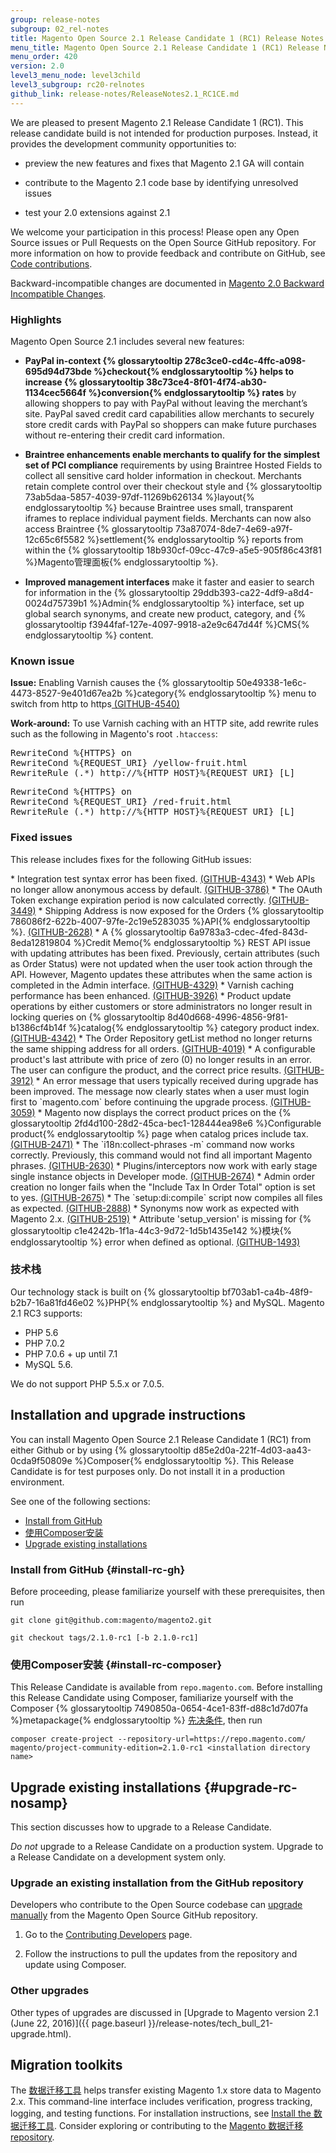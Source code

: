 ```yaml
---
group: release-notes
subgroup: 02_rel-notes
title: Magento Open Source 2.1 Release Candidate 1 (RC1) Release Notes
menu_title: Magento Open Source 2.1 Release Candidate 1 (RC1) Release Notes
menu_order: 420
version: 2.0
level3_menu_node: level3child
level3_subgroup: rc20-relnotes
github_link: release-notes/ReleaseNotes2.1_RC1CE.md
---
```


We are pleased to present Magento 2.1 Release Candidate 1 (RC1). This release candidate build is not intended for production purposes. Instead, it provides the development community opportunities to:

* preview the new features and fixes that Magento 2.1 GA will contain

* contribute to the Magento 2.1 code base by identifying unresolved issues

* test your 2.0 extensions against  2.1

We welcome your participation in this process!  Please open any Open Source issues or Pull Requests on the Open Source GitHub repository. For more information on how to provide feedback and contribute on GitHub, see <a href="{{ page.baseurl }}/contributor-guide/contributing.html" target="_blank">Code contributions</a>.

Backward-incompatible changes are documented in <a href="http://devdocs.magento.com/guides/v2.0/release-notes/changes_2.0.html" target="_blank">Magento 2.0 Backward Incompatible Changes</a>.


<h3>Highlights</h3>
Magento Open Source 2.1 includes several new features:


* **PayPal in-context {% glossarytooltip 278c3ce0-cd4c-4ffc-a098-695d94d73bde %}checkout{% endglossarytooltip %} helps to increase {% glossarytooltip 38c73ce4-8f01-4f74-ab30-1134cec5664f %}conversion{% endglossarytooltip %} rates** by allowing shoppers to pay with PayPal without leaving the merchant’s site. PayPal saved credit card capabilities allow merchants to securely store credit cards with PayPal so shoppers can make future purchases without re-entering their credit card information.

* **Braintree enhancements enable merchants to qualify for the simplest set of PCI compliance** requirements by using Braintree Hosted Fields to collect all sensitive card holder information in checkout. Merchants retain complete control over their checkout style and {% glossarytooltip 73ab5daa-5857-4039-97df-11269b626134 %}layout{% endglossarytooltip %} because Braintree uses small, transparent iframes to replace individual payment fields. Merchants can now also access Braintree {% glossarytooltip 73a87074-8de7-4e69-a97f-12c65c6f5582 %}settlement{% endglossarytooltip %} reports from within the {% glossarytooltip 18b930cf-09cc-47c9-a5e5-905f86c43f81 %}Magento管理面板{% endglossarytooltip %}.

* **Improved management interfaces** make it faster and easier to search for information in the {% glossarytooltip 29ddb393-ca22-4df9-a8d4-0024d75739b1 %}Admin{% endglossarytooltip %} interface, set up global search synonyms, and create new product, category, and {% glossarytooltip f3944faf-127e-4097-9918-a2e9c647d44f %}CMS{% endglossarytooltip %} content.


<h3>Known issue</h3>

<b>Issue:</b> Enabling Varnish causes the {% glossarytooltip 50e49338-1e6c-4473-8527-9e401d67ea2b %}category{% endglossarytooltip %} menu to switch from http to https<a href="https://github.com/magento/magento2/issues/4540" target="_blank"> (GITHUB-4540)</a>

<b>Work-around:</b> To use Varnish caching with an HTTP site, add rewrite rules such as the following in Magento's root `.htaccess`:

<pre>RewriteCond %{HTTPS} on
RewriteCond %{REQUEST_URI} /yellow-fruit.html
RewriteRule (.*) http://%{HTTP_HOST}%{REQUEST_URI} [L]</pre>

<pre>RewriteCond %{HTTPS} on
RewriteCond %{REQUEST_URI} /red-fruit.html
RewriteRule (.*) http://%{HTTP_HOST}%{REQUEST_URI} [L]</pre>


<h3>Fixed issues</h3>

This release includes fixes for the following GitHub issues:

<!--- 52414 --> * Integration test syntax error has been fixed. <a href="https://github.com/magento/magento2/issues/4343" target="_blank">(GITHUB-4343)</a>

<!--- 50611--> * Web APIs no longer allow anonymous access by default. <a href="https://github.com/magento/magento2/issues/3786" target="_blank">(GITHUB-3786)</a>

<!--- 51292 --> * The OAuth Token exchange expiration period is now calculated correctly. <a href="https://github.com/magento/magento2/issues/3449" target="_blank">(GITHUB-3449)</a>

<!--- 46720 --> * Shipping Address is now exposed for the Orders {% glossarytooltip 786086f2-622b-4007-97fe-2c19e5283035 %}API{% endglossarytooltip %}. <a href="https://github.com/magento/magento2/issues/2628" target="_blank">(GITHUB-2628)</a>


<!--- 52613 --> * A {% glossarytooltip 6a9783a3-cdec-4fed-843d-8eda12819804 %}Credit Memo{% endglossarytooltip %} REST API issue with updating attributes has been fixed. Previously, certain attributes (such as Order Status) were not updated when the user took action through the API. However, Magento updates these attributes when the same action is completed in the Admin interface. <a href="https://github.com/magento/magento2/issues/4329" target="_blank">(GITHUB-4329)</a>  

<!--- 52607 --> *  Varnish caching performance has been enhanced. <a href="https://github.com/magento/magento2/issues/3926" target="_blank">(GITHUB-3926)</a>

<!--- 52316 --> *  Product update operations by either customers or store administrators no longer result in locking queries on {% glossarytooltip 8d40d668-4996-4856-9f81-b1386cf4b14f %}catalog{% endglossarytooltip %} category product index. <a href="https://github.com/magento/magento2/issues/4342" target="_blank">(GITHUB-4342)</a>

<!--- 52079 --> * The Order Repository getList method no longer returns the same shipping address for all orders. <a href="https://github.com/magento/magento2/issues/4019" target="_blank">(GITHUB-4019)</a>

<!--- 51181 --> * A configurable product's last attribute with price of zero (0) no longer results in an error. The user can configure the product, and the correct price results. <a href="https://github.com/magento/magento2/issues/3912" target="_blank">(GITHUB-3912)</a>

<!--- 48175 --> * An error message that users typically received during upgrade has been improved. The message now clearly states when a user must login first to `magento.com` before continuing the upgrade process. <a href="https://github.com/magento/magento2/issues/3059" target="_blank">(GITHUB-3059)</a>

<!--- 47440 --> *  Magento now displays the correct product prices on the {% glossarytooltip 2fd4d100-28d2-45ca-bec1-128444ea98e6 %}Configurable product{% endglossarytooltip %} page when catalog prices include tax. <a href="https://github.com/magento/magento2/issues/2471" target="_blank">(GITHUB-2471)</a>

<!--- 47439 --> * The `i18n:collect-phrases -m` command now works correctly. Previously, this command would not find all important Magento phrases. <a href="https://github.com/magento/magento2/issues/2630" target="_blank">(GITHUB-2630)</a>

<!--- 47009 --> *  Plugins/interceptors now work with early stage single instance objects in Developer mode. <a href="https://github.com/magento/magento2/issues/2674" target="_blank">(GITHUB-2674)</a>

<!--- 46808 --> * Admin order creation no longer fails when the "Include Tax In Order Total" option is set to yes. <a href="https://github.com/magento/magento2/issues/2675" target="_blank">(GITHUB-2675)</a>

<!--- 47639 --> * The `setup:di:compile` script now compiles all files as expected. <a href="https://github.com/magento/magento2/issues/2888" target="_blank">(GITHUB-2888)</a>

<!--- 46044 --> * Synonyms now work as expected with Magento 2.x.  <a href="https://github.com/magento/magento2/issues/2519" target="_blank">(GITHUB-2519)</a>

<!--- 40320 --> * Attribute 'setup_version' is missing for {% glossarytooltip c1e4242b-1f1a-44c3-9d72-1d5b1435e142 %}模块{% endglossarytooltip %} error when defined as optional. <a href="https://github.com/magento/magento2/issues/1493" target="_blank">(GITHUB-1493)</a>

<h3>技术栈</h3>

Our technology stack is built on {% glossarytooltip bf703ab1-ca4b-48f9-b2b7-16a81fd46e02 %}PHP{% endglossarytooltip %} and MySQL. Magento 2.1 RC3 supports:

* PHP 5.6
* PHP 7.0.2
* PHP 7.0.6 + up until 7.1
* MySQL 5.6.

We do not support PHP 5.5.x or 7.0.5.
## Installation and upgrade instructions
You can install Magento Open Source 2.1 Release Candidate 1 (RC1) from either Github or by using {% glossarytooltip d85e2d0a-221f-4d03-aa43-0cda9f50809e %}Composer{% endglossarytooltip %}.
This Release Candidate is for test purposes only. Do not install it in a production environment.

See one of the following sections:

*	[Install from GitHub](#install-rc-gh)
*	[使用Composer安装](#install-rc-composer)
*	[Upgrade existing installations](#upgrade-rc-nosamp)

### Install from GitHub {#install-rc-gh}
Before proceeding, please familiarize yourself with these prerequisites, then run

`git clone git@github.com:magento/magento2.git`

`git checkout tags/2.1.0-rc1 [-b 2.1.0-rc1]`

### 使用Composer安装 {#install-rc-composer}
This Release Candidate is available from `repo.magento.com`. Before installing this Release Candidate using Composer,  familiarize yourself with the Composer {% glossarytooltip 7490850a-0654-4ce1-83ff-d88c1d7d07fa %}metapackage{% endglossarytooltip %}  <a href="{{ page.baseurl }}/install-gde/prereq/integrator_install.html" target="_blank">先决条件</a>, then run

	composer create-project --repository-url=https://repo.magento.com/ magento/project-community-edition=2.1.0-rc1 <installation directory name>

## Upgrade existing installations {#upgrade-rc-nosamp}
This section discusses how to upgrade to a Release Candidate.

<div class="bs-callout bs-callout-warning">
    <p><em>Do not</em> upgrade to a Release Candidate on a production system. Upgrade to a Release Candidate on a development system only.</p>
</div>

### Upgrade an existing installation from the GitHub repository
Developers who contribute to the Open Source codebase can <a href="{{ page.baseurl }}/comp-mgr/bk-compman-upgrade-guide.html" target="_blank">upgrade manually</a> from the Magento Open Source GitHub repository.

1.	Go to the <a href="{{ page.baseurl }}/install-gde/install/cli/dev_update-magento.html" target="_blank">Contributing Developers</a> page.

2.	Follow the instructions to pull the updates from the repository and update using Composer.

### Other upgrades
Other types of upgrades are discussed in [Upgrade to Magento version 2.1 (June 22, 2016)]({{ page.baseurl }}/release-notes/tech_bull_21-upgrade.html).

## Migration toolkits
The <a href="{{ page.baseurl }}/migration/migration-migrate.html" target="_blank">数据迁移工具</a> helps transfer existing Magento 1.x store data to Magento 2.x. This command-line interface includes verification, progress tracking, logging, and testing functions. For installation instructions, see  <a href="{{ page.baseurl }}/migration/migration-tool-install.html" target="_blank">Install the 数据迁移工具</a>. Consider exploring or contributing to the <a href="https://github.com/magento/data-migration-tool" target="_blank"> Magento 数据迁移 repository</a>.
